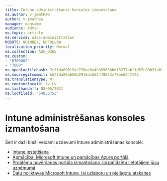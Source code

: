 ```yaml
---
title: Intune administrēšanas konsoles izmantošana
ms.author: v-jmathew
author: v-jmathew
manager: dansimp
audience: Admin
ms.topic: article
ms.service: o365-administration
ROBOTS: NOINDEX, NOFOLLOW
localization_priority: Normal
ms.collection: Adm_O365
ms.custom:
- "6700002"
- "7680"
ms.openlocfilehash: 7cffda69019dc720ae8e49b59636bd13277abf1d57c89831a077f4d66b4586a3
ms.sourcegitcommit: b5f7da89a650d2915dc652449623c78be6247175
ms.translationtype: MT
ms.contentlocale: lv-LV
ms.lasthandoff: 08/05/2021
ms.locfileid: "54033753"
---
```

# <a name="using-intune-admin-console"></a>Intune administrēšanas konsoles izmantošana

Šeit ir daži bieži veicami uzdevumi Intune administrēšanas konsolē:

- [Intune iestatīšana](https://docs.microsoft.com/mem/intune/fundamentals/setup-steps)
- [Apmācība: Microsoft Intune un pamācības Azure portālā](https://docs.microsoft.com/mem/intune/fundamentals/tutorial-walkthrough-intune-portal)
- [Problēmu novēršanas portāla izmantošana, lai palīdzētu lietotājiem jūsu uzņēmumā](https://docs.microsoft.com/mem/intune/fundamentals/help-desk-operators)
- [Datu noliktavas Microsoft Intune, lai uzlabotu un pielāgotu atskaites](https://docs.microsoft.com/mem/intune/developer/reports-nav-create-intune-reports)
